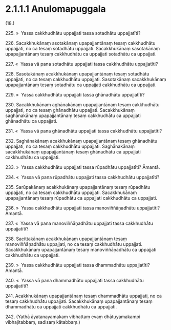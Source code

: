 # 2.1.1.1 Anulomapuggala

(18.)

225\. »  Yassa cakkhudhātu uppajjati tassa sotadhātu uppajjatīti?

226\. Sacakkhukānaṃ asotakānaṃ upapajjantānaṃ tesaṃ cakkhudhātu uppajjati, no ca tesaṃ sotadhātu uppajjati. Sacakkhukānaṃ sasotakānaṃ upapajjantānaṃ tesaṃ cakkhudhātu ca uppajjati sotadhātu ca uppajjati.

227\. «  Yassa vā pana sotadhātu uppajjati tassa cakkhudhātu uppajjatīti?

228\. Sasotakānaṃ acakkhukānaṃ upapajjantānaṃ tesaṃ sotadhātu uppajjati, no ca tesaṃ cakkhudhātu uppajjati. Sasotakānaṃ sacakkhukānaṃ upapajjantānaṃ tesaṃ sotadhātu ca uppajjati cakkhudhātu ca uppajjati.

229\. »  Yassa cakkhudhātu uppajjati tassa ghānadhātu uppajjatīti?

230\. Sacakkhukānaṃ aghānakānaṃ upapajjantānaṃ tesaṃ cakkhudhātu uppajjati, no ca tesaṃ ghānadhātu uppajjati. Sacakkhukānaṃ saghānakānaṃ upapajjantānaṃ tesaṃ cakkhudhātu ca uppajjati ghānadhātu ca uppajjati.

231\. «  Yassa vā pana ghānadhātu uppajjati tassa cakkhudhātu uppajjatīti?

232\. Saghānakānaṃ acakkhukānaṃ upapajjantānaṃ tesaṃ ghānadhātu uppajjati, no ca tesaṃ cakkhudhātu uppajjati. Saghānakānaṃ sacakkhukānaṃ upapajjantānaṃ tesaṃ ghānadhātu ca uppajjati cakkhudhātu ca uppajjati.

233\. »  Yassa cakkhudhātu uppajjati tassa rūpadhātu uppajjatīti? Āmantā.

234\. «  Yassa vā pana rūpadhātu uppajjati tassa cakkhudhātu uppajjatīti?

235\. Sarūpakānaṃ acakkhukānaṃ upapajjantānaṃ tesaṃ rūpadhātu uppajjati, no ca tesaṃ cakkhudhātu uppajjati. Sacakkhukānaṃ upapajjantānaṃ tesaṃ rūpadhātu ca uppajjati cakkhudhātu ca uppajjati.

236\. »  Yassa cakkhudhātu uppajjati tassa manoviññāṇadhātu uppajjatīti? Āmantā.

237\. «  Yassa vā pana manoviññāṇadhātu uppajjati tassa cakkhudhātu uppajjatīti?

238\. Sacittakānaṃ acakkhukānaṃ upapajjantānaṃ tesaṃ manoviññāṇadhātu uppajjati, no ca tesaṃ cakkhudhātu uppajjati. Sacakkhukānaṃ upapajjantānaṃ tesaṃ manoviññāṇadhātu ca uppajjati cakkhudhātu ca uppajjati.

239\. »  Yassa cakkhudhātu uppajjati tassa dhammadhātu uppajjatīti? Āmantā.

240\. «  Yassa vā pana dhammadhātu uppajjati tassa cakkhudhātu uppajjatīti?

241\. Acakkhukānaṃ upapajjantānaṃ tesaṃ dhammadhātu uppajjati, no ca tesaṃ cakkhudhātu uppajjati. Sacakkhukānaṃ upapajjantānaṃ tesaṃ dhammadhātu ca uppajjati cakkhudhātu ca uppajjati.

242\. (Yathā āyatanayamakaṃ vibhattaṃ evaṃ dhātuyamakampi vibhajitabbaṃ, sadisaṃ kātabbaṃ.)
